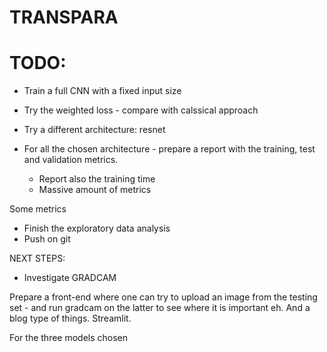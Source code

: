 # TRANSPARA


# TODO:

- Train a full CNN with a fixed input size
- Try the weighted loss - compare with calssical approach
- Try a different architecture: resnet

- For all the chosen architecture - prepare a report with the training, test and validation metrics.
    - Report also the training time
    - Massive amount of metrics

Some metrics

- Finish the exploratory data analysis
- Push on git

NEXT STEPS:
- Investigate GRADCAM


Prepare a front-end where one can try to upload an image from the testing set - and run gradcam on the latter to see where it is important eh.
And a blog type of things. Streamlit.

For the three models chosen